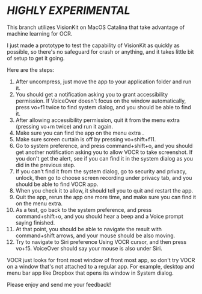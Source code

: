# ***HIGHLY EXPERIMENTAL***

This branch utilizes VisionKit on MacOS Catalina that take advantage of machine learning for OCR.

I just made a prototype to test the capability of VisionKit as quickly as possible, so there's no safeguard for crash or anything, and it takes little bit of setup to get it going.

Here are the steps:

1. After uncompress, just move the app to your application folder and run it.
2. You should get a notification asking you to grant accessibility permission. If VoiceOver doesn't focus on the window automatically, press vo+f1 twice to find system dialog, and you should be able to find it.
3. After allowing accessibility permission, quit it from the menu extra (pressing vo+m twice) and run it again.
4. Make sure you can find the app on the menu extra .
5. Make sure screen curtain is off by pressing vo+shift+f11.
6. Go to system preference, and press command+shift+o, and you should get another notification asking you to allow VOCR to take screenshot. If you don't get the alert, see if you can find it in the system dialog as you did in the previous step.
7. If you can't find it from the system dialog, go to security and privacy, unlock, then go to choose screen recording under privacy tab, and you should be able to find VOCR app.
8. When you check it to allow, it should tell you to quit and restart the app.
9. Quit the app, rerun the app one more time, and make sure you can find it on the menu extra.
10. As a test, go back to the system preference, and press command+shift+o, and you should hear a beep and a Voice prompt saying finished.
11. At that point, you should be able to navigate the result with command+shift arrows, and your mouse should be also moving.
12. Try to navigate to Siri preference Using VOCR cursor, and then press vo+f5. VoiceOver should say your mouse is also under Siri.

VOCR just looks for front most window of front most app, so don't try VOCR on a window that's not attached to a regular app. For example, desktop and menu bar app like Dropbox that opens its window in System dialog.

Please enjoy and send me your feedback!
